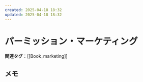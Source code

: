 ```yaml
---
created: 2025-04-18 18:32
updated: 2025-04-18 18:32
---
```


# パーミッション・マーケティング

**関連タグ**：[[Book_marketing]]

## メモ
